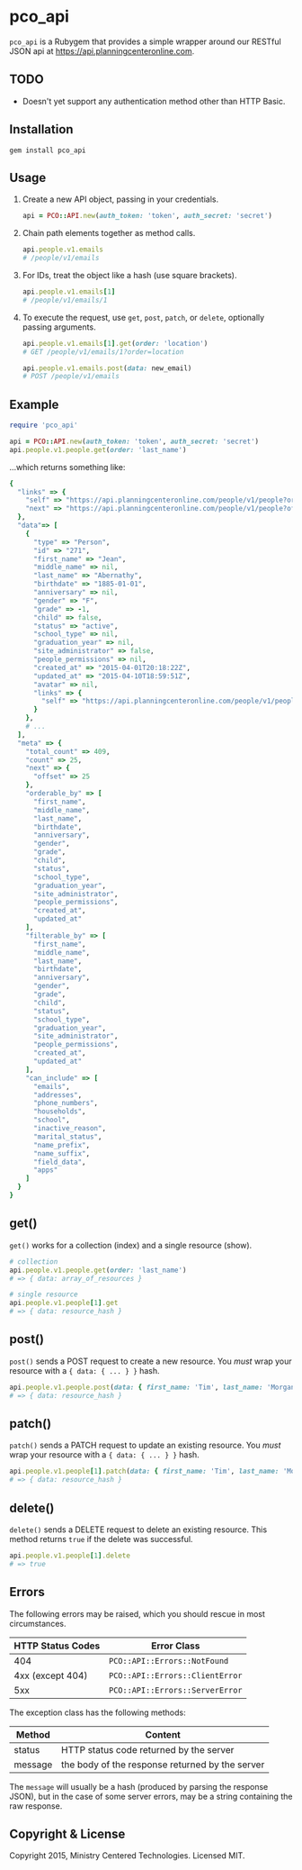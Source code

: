 # pco_api

`pco_api` is a Rubygem that provides a simple wrapper around our RESTful JSON api at https://api.planningcenteronline.com.

## TODO

* Doesn't yet support any authentication method other than HTTP Basic.

## Installation

```
gem install pco_api
```

## Usage

1. Create a new API object, passing in your credentials.

    ```ruby
    api = PCO::API.new(auth_token: 'token', auth_secret: 'secret')
    ```

2. Chain path elements together as method calls.

    ```ruby
    api.people.v1.emails
    # /people/v1/emails
    ```

3. For IDs, treat the object like a hash (use square brackets).

    ```ruby
    api.people.v1.emails[1]
    # /people/v1/emails/1
    ```

4. To execute the request, use `get`, `post`, `patch`, or `delete`, optionally passing arguments.

    ```ruby
    api.people.v1.emails[1].get(order: 'location')
    # GET /people/v1/emails/1?order=location

    api.people.v1.emails.post(data: new_email)
    # POST /people/v1/emails
    ```

## Example

```ruby
require 'pco_api'

api = PCO::API.new(auth_token: 'token', auth_secret: 'secret')
api.people.v1.people.get(order: 'last_name')
```

...which returns something like:

```ruby
{
  "links" => {
    "self" => "https://api.planningcenteronline.com/people/v1/people?order=last_name",
    "next" => "https://api.planningcenteronline.com/people/v1/people?offset=25&order=last_name"
  },
  "data"=> [
    {
      "type" => "Person",
      "id" => "271",
      "first_name" => "Jean",
      "middle_name" => nil,
      "last_name" => "Abernathy",
      "birthdate" => "1885-01-01",
      "anniversary" => nil,
      "gender" => "F",
      "grade" => -1,
      "child" => false,
      "status" => "active",
      "school_type" => nil,
      "graduation_year" => nil,
      "site_administrator" => false,
      "people_permissions" => nil,
      "created_at" => "2015-04-01T20:18:22Z",
      "updated_at" => "2015-04-10T18:59:51Z",
      "avatar" => nil,
      "links" => {
        "self" => "https://api.planningcenteronline.com/people/v1/people/271"
      }
    },
    # ...
  ],
  "meta" => {
    "total_count" => 409,
    "count" => 25,
    "next" => {
      "offset" => 25
    },
    "orderable_by" => [
      "first_name",
      "middle_name",
      "last_name",
      "birthdate",
      "anniversary",
      "gender",
      "grade",
      "child",
      "status",
      "school_type",
      "graduation_year",
      "site_administrator",
      "people_permissions",
      "created_at",
      "updated_at"
    ],
    "filterable_by" => [
      "first_name",
      "middle_name",
      "last_name",
      "birthdate",
      "anniversary",
      "gender",
      "grade",
      "child",
      "status",
      "school_type",
      "graduation_year",
      "site_administrator",
      "people_permissions",
      "created_at",
      "updated_at"
    ],
    "can_include" => [
      "emails",
      "addresses",
      "phone_numbers",
      "households",
      "school",
      "inactive_reason",
      "marital_status",
      "name_prefix",
      "name_suffix",
      "field_data",
      "apps"
    ]
  }
}
```

## get()

`get()` works for a collection (index) and a single resource (show).

```ruby
# collection
api.people.v1.people.get(order: 'last_name')
# => { data: array_of_resources }

# single resource
api.people.v1.people[1].get
# => { data: resource_hash }
```

## post()

`post()` sends a POST request to create a new resource. You *must* wrap your resource with
a `{ data: { ... } }` hash.

```ruby
api.people.v1.people.post(data: { first_name: 'Tim', last_name: 'Morgan' })
# => { data: resource_hash }
```

## patch()

`patch()` sends a PATCH request to update an existing resource. You *must* wrap your resource with
a `{ data: { ... } }` hash.

```ruby
api.people.v1.people[1].patch(data: { first_name: 'Tim', last_name: 'Morgan' })
# => { data: resource_hash }
```

## delete()

`delete()` sends a DELETE request to delete an existing resource. This method returns `true` if the delete was successful.

```ruby
api.people.v1.people[1].delete
# => true
```

## Errors

The following errors may be raised, which you should rescue in most circumstances.

| HTTP Status Codes   | Error Class                     |
| ------------------- | ------------------------------- |
| 404                 | `PCO::API::Errors::NotFound`    |
| 4xx (except 404)    | `PCO::API::Errors::ClientError` |
| 5xx                 | `PCO::API::Errors::ServerError` |

The exception class has the following methods:

| Method  | Content                                         |
| ------- | ----------------------------------------------- |
| status  | HTTP status code returned by the server         |
| message | the body of the response returned by the server |

The `message` will usually be a hash (produced by parsing the response JSON),
but in the case of some server errors, may be a string containing the raw response.

## Copyright & License

Copyright 2015, Ministry Centered Technologies. Licensed MIT.
